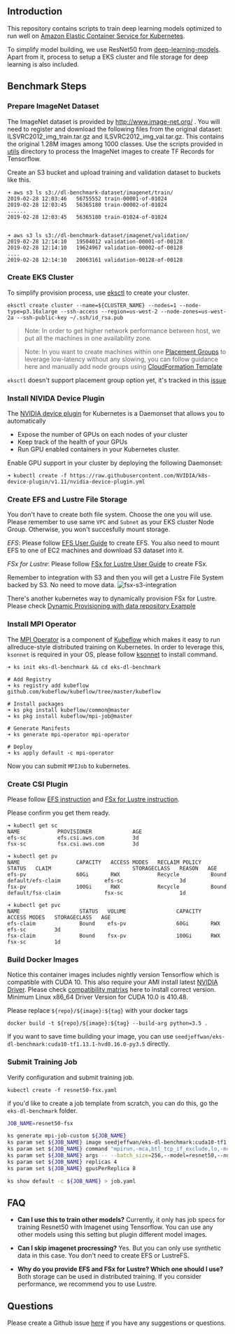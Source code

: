 ## Introduction

This repository contains scripts to train deep learning models optimized to run well on [Amazon Elastic Container Service for Kubernetes](https://aws.amazon.com/eks/).

To simplify model building, we use ResNet50 from [deep-learning-models](https://github.com/aws-samples/deep-learning-models). Apart from it, process to setup a EKS cluster and file storage for deep learning is also included.

## Benchmark Steps

### Prepare ImageNet Dataset

The ImageNet dataset is provided by http://www.image-net.org/ . You will need to register and download the following files from the original dataset: ILSVRC2012_img_train.tar.gz and ILSVRC2012_img_val.tar.gz. This contains the original 1.28M images among 1000 classes. Use the scripts provided in [utils](https://github.com/aws-samples/deep-learning-models/tree/master/utils/tensorflow) directory to process the ImageNet images to create TF Records for Tensorflow.

Create an S3 bucket and upload training and validation dataset to buckets like this.

```
➜ aws s3 ls s3://dl-benchmark-dataset/imagenet/train/
2019-02-28 12:03:46   56755552 train-00001-of-01024
2019-02-28 12:03:45   56365180 train-00002-of-01024
......
2019-02-28 12:03:45   56365180 train-01024-of-01024


➜ aws s3 ls s3://dl-benchmark-dataset/imagenet/validation/
2019-02-28 12:14:10   19504012 validation-00001-of-00128
2019-02-28 12:14:10   19624967 validation-00002-of-00128
....
2019-02-28 12:14:10   20063161 validation-00128-of-00128
```

### Create EKS Cluster

To simplify provision process, use [eksctl](https://github.com/weaveworks/eksctl) to create your cluster.

```
eksctl create cluster --name=${CLUSTER_NAME} --nodes=1 --node-type=p3.16xlarge --ssh-access --region=us-west-2 --node-zones=us-west-2a --ssh-public-key ~/.ssh/id_rsa.pub
```

> Note: In order to get higher network performance between host, we put all the machines in one availability zone.

> Note: In you want to create machines within one [Placement Groups](https://docs.aws.amazon.com/AWSEC2/latest/UserGuide/placement-groups.html) to leverage low-latency without any slowing, you can follow guidance here and manually add node groups using [CloudFormation Template](eks_cluster/amazon-eks-nodegroup-placementgroup.yaml)

 `eksctl` doesn't support placement group option yet, it's tracked in this [issue](https://github.com/weaveworks/eksctl/issues/479)

### Install NIVIDA Device Plugin
The [NVIDIA device plugin](https://github.com/NVIDIA/k8s-device-plugin) for Kubernetes is a Daemonset that allows you to automatically
- Expose the number of GPUs on each nodes of your cluster
- Keep track of the health of your GPUs
- Run GPU enabled containers in your Kubernetes cluster.

Enable GPU support in your cluster by deploying the following Daemonset:

```
➜ kubectl create -f https://raw.githubusercontent.com/NVIDIA/k8s-device-plugin/v1.11/nvidia-device-plugin.yml
```

### Create EFS and Lustre File Storage
You don't have to create both file system. Choose the one you will use.
Please remember to use same `VPC` and `Subnet` as your EKS cluster Node Group. Otherwise, you won't succesfully mount storage.

*EFS*: Please follow [EFS User Guide](https://docs.aws.amazon.com/efs/latest/ug/gs-step-two-create-efs-resources.html) to create EFS. You also need to mount EFS to one of EC2 machines and download S3 dataset into it.

*FSx for Lustre*: Please follow [FSx for Lustre User Guide](https://docs.aws.amazon.com/fsx/latest/LustreGuide/getting-started.html) to create FSx.

Remember to integration with S3 and then you will get a Lustre File System backed by S3. No need to move data.
![fsx-s3-integration](images/fsx-s3-integration.png)

There's another kubernetes way to dynamically provision FSx for Lustre. Please check [Dynamic Provisioning with data repository Example](https://github.com/aws/csi-driver-amazon-fsx/tree/master/examples/kubernetes/dynamic_provisioning_s3)

### Install MPI Operator
The [MPI Operator](https://github.com/kubeflow/mpi-operator) is a component of [Kubeflow](https://github.com/kubeflow/kubeflow) which makes it easy to run allreduce-style distributed training on Kubernetes.
In order to leverage this, `ksonnet` is required in your OS, please follow [ksonnet](https://github.com/ksonnet/ksonnet) to install command.


```
➜ ks init eks-dl-benchmark && cd eks-dl-benchmark

# Add Registry
➜ ks registry add kubeflow github.com/kubeflow/kubeflow/tree/master/kubeflow

# Install packages
➜ ks pkg install kubeflow/common@master
➜ ks pkg install kubeflow/mpi-job@master

# Generate Manifests
➜ ks generate mpi-operator mpi-operator

# Deploy
➜ ks apply default -c mpi-operator
```

Now you can submit `MPIJob` to kubernetes.

### Create CSI Plugin
Please follow [EFS instruction](eks_cluster/efs/README.md) and [FSx for Lustre instruction](eks_cluster/fsx/README.md).

Please confirm you get them ready.

```
➜ kubectl get sc
NAME            PROVISIONER             AGE
efs-sc          efs.csi.aws.com         3d
fsx-sc          fsx.csi.aws.com         3d

➜ kubectl get pv
NAME                  CAPACITY   ACCESS MODES   RECLAIM POLICY   STATUS   CLAIM                          STORAGECLASS   REASON   AGE
efs-pv                60Gi       RWX            Recycle          Bound    default/efs-claim              efs-sc                  3d
fsx-pv                100Gi      RWX            Recycle          Bound    default/fsx-claim              fsx-sc                  1d

➜ kubectl get pvc
NAME                   STATUS   VOLUME                CAPACITY   ACCESS MODES   STORAGECLASS   AGE
efs-claim              Bound    efs-pv                60Gi       RWX            efs-sc         3d
fsx-claim              Bound    fsx-pv                100Gi      RWX            fsx-sc         1d
```

### Build Docker Images
Notice this container images includes nightly version Tensorflow which is compatible with CUDA 10. This also require your AMI install latest [NVIDIA Driver](https://www.nvidia.com/Download/index.aspx?lang=en-us). Please check [compatibility matrixs](https://docs.nvidia.com/deploy/cuda-compatibility/index.html#binary-compatibility) here to install correct version. Minimum Linux x86_64 Driver Version for CUDA 10.0 is 410.48.


Please replace `${repo}/${image}:${tag}` with your docker tags

```
docker build -t ${repo}/${image}:${tag} --build-arg python=3.5 .
```

If you want to save time building your image, you can use `seedjeffwan/eks-dl-benchmark:cuda10-tf1.13.1-hvd0.16.0-py3.5` directly.

### Submit Training Job

Verify configuration and submit training job.
```
kubectl create -f resnet50-fsx.yaml
```

if you'd like to create a job template from scratch, you can do this, go the `eks-dl-benchmark` folder.

```bash
JOB_NAME=resnet50-fsx

ks generate mpi-job-custom ${JOB_NAME}
ks param set ${JOB_NAME} image seedjeffwan/eks-dl-benchmark:cuda10-tf1.13.1-hvd0.16.0-py3.5
ks param set ${JOB_NAME} command "mpirun,-mca,btl_tcp_if_exclude,lo,-mca,pml,ob1,-mca,btl,^openib,--bind-to,socket,-map-by,slot,-x,LD_LIBRARY_PATH,-x,PATH,-x,NCCL_DEBUG=INFO,-x,NCCL_MIN_NRINGS=4,-x,HOROVOD_FUSION_THRESHOLD=16777216,-x,HOROVOD_HIERARCHICAL_ALLREDUCE=1,python,models/resnet/tensorflow/train_imagenet_resnet_hvd.py"
ks param set ${JOB_NAME} args -- --batch_size=256,--model=resnet50,--num_batches=300,--fp16,--display_every=50,--lr_decay_mode=poly,--synthetic,--intra_op_parallelism_threads=2,--inter_op_parallelism_threads=8,--num_parallel_calls=8
ks param set ${JOB_NAME} replicas 4
ks param set ${JOB_NAME} gpusPerReplica 8

ks show default -c ${JOB_NAME} > job.yaml

```

## FAQ
- **Can I use this to train other models?**
  Currently, it only has job specs for training Resnet50 with Imagenet using Tensorflow. You can use any other models using this setting but plugin different model images.

- **Can I skip imagenet procressing?**
  Yes. But you can only use synthetic data in this case. You don't need to create EFS or LustreFS.

- **Why do you provide EFS and FSx for Lustre? Which one should I use?**
  Both storage can be used in distributed training. If you consider performance, we recommend you to use Lustre.

## Questions
Please create a Github issue [here](https://github.com/aws-samples/aws-eks-deep-learning-benchmark/issues/new) if you have any suggestions or questions.
